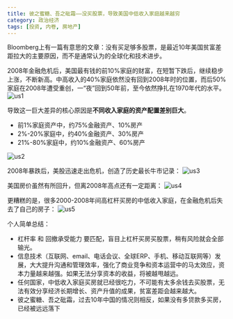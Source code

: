 ```yaml
---
title: 彼之蜜糖、吾之砒霜——没买股票，导致美国中低收入家庭越来越穷
category: 政治经济
tags: [投资, 内卷, 房地产]
---
```


Bloomberg上有一篇有意思的文章：没有买足够多股票，是最近10年美国贫富差距拉大的主要原因，而不是通常认为的全球化和技术进步。<!--more-->

2008年金融危机后，美国最有钱的前10%家庭的财富，在短暂下跌后，继续稳步上涨，不断新高。中高收入的40%家庭依然没有回到2008年时的位置，而后50%家庭在2008年遭受重创，一“夜”回到50年前，至今依然挣扎在1970年代的水平。
![us1](https://xqimg.imedao.com/16601e93049be333fda39323.jpg!raw.jpg)

导致这一巨大差异的核心原因是**不同收入家庭的资产配置差别巨大**。

- 前1%家庭资产中，约75%金融资产、10%房产
- 2%-20%家庭中，约40%金融资产、30%房产
- 21%-80%家庭中，约10%金融资产、60%房产

![us2](https://xqimg.imedao.com/16601e94598be3e3fe750873.jpg!raw.jpg)


2008年暴跌后，美股迅速走出危机，创造了历史最长牛市记录：
![us3](https://xqimg.imedao.com/16601e959febe443fe849d95.jpg!raw.jpg)


美国房价虽然有所回升，但离2008年高点还有一定距离：
![us4](https://xqimg.imedao.com/16601e96a49bf653fedf2134.jpg!raw.jpg)


更糟糕的是，很多2000-2008年间高杠杆买房的中低收入家庭，在金融危机后失去了自己的房子：
![us5](https://xqimg.imedao.com/16601e9778fbebf3fc84bcb6.jpg!raw.jpg)


个人简单总结：
- 杠杆率 和 回撤承受能力 要匹配，盲目上杠杆买房买股票，稍有风险就会全部输光。
- 信息技术（互联网、email、电话会议、全球ERP、手机、移动互联网等）发展，大大提升沟通和管理效率，强化了商业竞争和资本运营中的马太效应，资本力量越来越强。如果无法分享资本的收益，将被越甩越远。
- 任何国家，中低收入家庭买房就已经很吃力，不可能有太多余钱去买股票，无法有效分享经济长期增长、资产升值的成果，贫富差距会越来越大。
- 彼之蜜糖、吾之砒霜，过去10年中国的情况则相反，如果没有多贷款多买房，已经被远远落下
